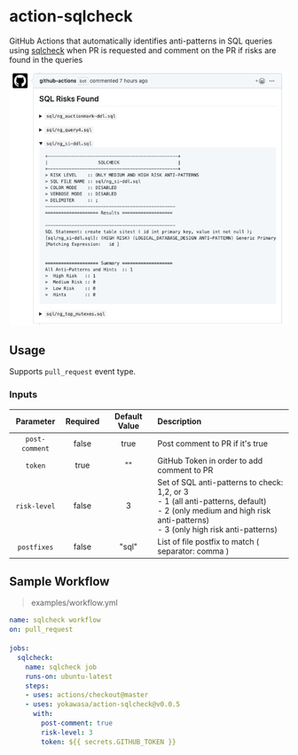 # action-sqlcheck

GitHub Actions that automatically identifies anti-patterns in SQL queries using [sqlcheck](https://github.com/jarulraj/sqlcheck) when PR is requested  and comment on the PR if risks are found in the queries  

![](assets/action-sqlcheck-pr-comment.png)

## Usage

Supports `pull_request` event type.

### Inputs
|Parameter|Required|Default Value|Description|
|:--:|:--:|:--:|:--|
|`post-comment`|false|true|Post comment to PR if it's true|
|`token`|true|""|GitHub Token in order to add comment to PR|
|`risk-level`|false|3|Set of SQL anti-patterns to check: 1,2, or 3<br>- 1 (all anti-patterns, default)<br>- 2 (only medium and high risk anti-patterns)<br> - 3 (only high risk anti-patterns) |
|`postfixes`|false|"sql"|List of file postfix to match ( separator: comma )|

## Sample Workflow

> examples/workflow.yml
```yml
name: sqlcheck workflow
on: pull_request

jobs:
  sqlcheck:
    name: sqlcheck job 
    runs-on: ubuntu-latest
    steps:
    - uses: actions/checkout@master
    - uses: yokawasa/action-sqlcheck@v0.0.5
      with:
        post-comment: true
        risk-level: 3
        token: ${{ secrets.GITHUB_TOKEN }}
```

